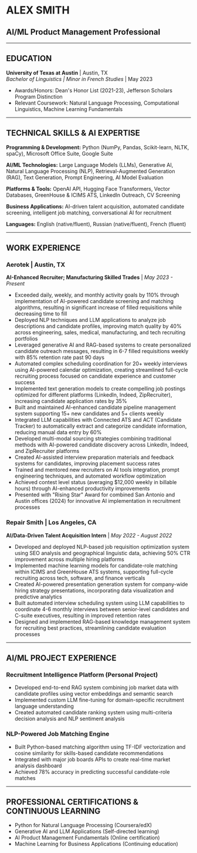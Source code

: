 # ALEX SMITH
## AI/ML Product Management Professional

---

## EDUCATION

**University of Texas at Austin** | Austin, TX  
*Bachelor of Linguistics | Minor in French Studies* | May 2023  
- Awards/Honors: Dean's Honor List (2021-23), Jefferson Scholars Program Distinction  
- Relevant Coursework: Natural Language Processing, Computational Linguistics, Machine Learning Fundamentals

---

## TECHNICAL SKILLS & AI EXPERTISE

**Programming & Development:** Python (NumPy, Pandas, Scikit-learn, NLTK, spaCy), Microsoft Office Suite, Google Suite

**AI/ML Technologies:** Large Language Models (LLMs), Generative AI, Natural Language Processing (NLP), Retrieval-Augmented Generation (RAG), Text Generation, Prompt Engineering, AI Model Evaluation

**Platforms & Tools:** OpenAI API, Hugging Face Transformers, Vector Databases, GreenHouse & ICIMS ATS, LinkedIn Outreach, CV Screening

**Business Applications:** AI-driven talent acquisition, automated candidate screening, intelligent job matching, conversational AI for recruitment

**Languages:** English (native/fluent), Russian (native/fluent), French (fluent)

---

## WORK EXPERIENCE

### Aerotek | Austin, TX
**AI-Enhanced Recruiter; Manufacturing Skilled Trades** | *May 2023 - Present*

- Exceeded daily, weekly, and monthly activity goals by 110% through implementation of AI-powered candidate screening and matching algorithms, resulting in significant increase of filled requisitions while decreasing time to fill
- Deployed NLP techniques and LLM applications to analyze job descriptions and candidate profiles, improving match quality by 40% across engineering, sales, medical, manufacturing, and tech recruiting portfolios
- Leveraged generative AI and RAG-based systems to create personalized candidate outreach messages, resulting in 6-7 filled requisitions weekly with 85% retention rate past 90 days
- Automated complex scheduling coordination for 20+ weekly interviews using AI-powered calendar optimization, creating streamlined full-cycle recruiting process focused on candidate experience and customer success
- Implemented text generation models to create compelling job postings optimized for different platforms (LinkedIn, Indeed, ZipRecruiter), increasing candidate application rates by 35%
- Built and maintained AI-enhanced candidate pipeline management system supporting 15+ new candidates and 5+ clients weekly
- Integrated LLM capabilities with Connected ATS and ACT (Candidate Tracker) to automatically extract and categorize candidate information, reducing manual data entry by 60%
- Developed multi-modal sourcing strategies combining traditional methods with AI-powered candidate discovery across LinkedIn, Indeed, and ZipRecruiter platforms
- Created AI-assisted interview preparation materials and feedback systems for candidates, improving placement success rates
- Trained and mentored new recruiters on AI tools integration, prompt engineering techniques, and automated workflow optimization
- Achieved contest level status (averaging $12,000 weekly in billable hours) through AI-enhanced productivity improvements
- Presented with "Rising Star" Award for combined San Antonio and Austin offices (2024) for innovative AI implementation in recruitment processes

### Repair Smith | Los Angeles, CA
**AI/Data-Driven Talent Acquisition Intern** | *May 2022 - August 2022*

- Developed and deployed NLP-based job requisition optimization system using SEO analysis and geographical linguistic data, achieving 50% CTR improvement across multiple hiring platforms
- Implemented machine learning models for candidate-role matching within ICIMS and GreenHouse ATS systems, supporting full-cycle recruiting across tech, software, and finance verticals
- Created AI-powered presentation generation system for company-wide hiring strategy presentations, incorporating data visualization and predictive analytics
- Built automated interview scheduling system using LLM capabilities to coordinate 4-6 monthly interviews between senior-level candidates and C-suite executives, resulting in improved retention rates
- Designed and implemented RAG-based knowledge management system for recruiting best practices, streamlining candidate evaluation processes

---

## AI/ML PROJECT EXPERIENCE

### Recruitment Intelligence Platform (Personal Project)
- Developed end-to-end RAG system combining job market data with candidate profiles using vector embeddings and semantic search
- Implemented custom LLM fine-tuning for domain-specific recruitment language understanding
- Created automated candidate ranking system using multi-criteria decision analysis and NLP sentiment analysis

### NLP-Powered Job Matching Engine
- Built Python-based matching algorithm using TF-IDF vectorization and cosine similarity for skills-based candidate recommendations
- Integrated with major job boards APIs to create real-time market analysis dashboard
- Achieved 78% accuracy in predicting successful candidate-role matches

---

## PROFESSIONAL CERTIFICATIONS & CONTINUOUS LEARNING

- Python for Natural Language Processing (Coursera/edX)
- Generative AI and LLM Applications (Self-directed learning)
- AI Product Management Fundamentals (Online certification)
- Machine Learning for Business Applications (Continuing education)
